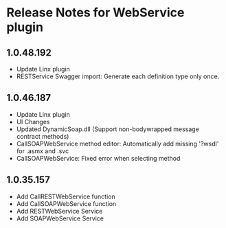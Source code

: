 # Release Notes for WebService plugin

<a id="1.0.48.192"></a>
## 1.0.48.192
- Update Linx plugin
- RESTService Swagger import: Generate each definition type only once.

<a id="1.0.46.187"></a>
## 1.0.46.187
- Update Linx plugin
- UI Changes
- Updated DynamicSoap.dll (Support non-bodywrapped message contract methods)
- CallSOAPWebService method editor: Automatically add missing '?wsdl' for .asmx and .svc 
- CallSOAPWebService: Fixed error when selecting method

<a id="1.0.35.157"></a>
## 1.0.35.157
- Add CallRESTWebService function
- Add CallSOAPWebService function
- Add RESTWebService Service
- Add SOAPWebService Service